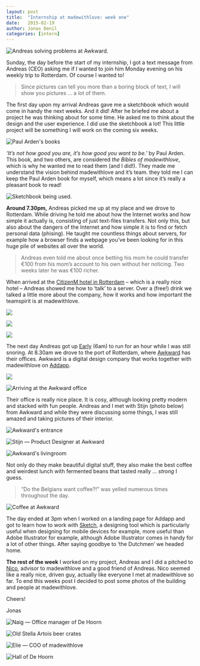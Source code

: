 ```yaml
---
layout: post
title:  "Internship at madewithlove: week one"
date:   2015-02-19
author: Jonas Denil
categories: [intern]
---
```

![Andreas solving problems at Awkward.](http://www.snerkone.be/wp-content/uploads/2015/02/working@awkward.jpg)

Sunday, the day before the start of my internship, I got a text message from Andreas (CEO) asking me if I wanted to join him Monday evening on his weekly trip to Rotterdam. Of course I wanted to!

>Since pictures can tell you more than a boring block of text, I will show you pictures … a lot of them.

The first day upon my arrival Andreas gave me a sketchbook which would come in handy the next weeks. And it did!
After he briefed me about a project he was thinking about for some time. He asked me to think about the design and the user experience. I did use the sketchbook a lot! This little project will be something I will work on the coming six weeks.

![Paul Arden's books](http://www.snerkone.be/wp-content/uploads/2015/02/2-2.jpg)

*‘It’s not how good you are, it’s how good you want to be.’* by Paul Arden. This book, and two others, are considered _the Bibles of madewithlove_, which is why he wanted me to read them (and I did!). They made me understand the vision behind madewithlove and it’s team. they told me I can keep the Paul Arden book for myself, which means a lot since it’s really a pleasant book to read!

![Sketchbook being used.](http://www.snerkone.be/wp-content/uploads/2015/02/moleskine.jpg)

**Around 7.30pm,** Andreas picked me up at my place and we drove to Rotterdam. While driving he told me about how the Internet works and how simple it actually is, consisting of just text-files transfers. Not only this, but also about the dangers of the Internet and how simple it is to find or fetch personal data (phising). He taught me countless things about servers, for example how a browser finds a webpage you’ve been looking for in this huge pile of websites all over the world.
>Andreas even told me about once betting his mom he could transfer €100 from his mom’s account to his own without her noticing.
>Two weeks later he was €100 richer.

When arrived at the [CitizenM hotel in Rotterdam](http://www.citizenm.com/destinations/rotterdam/rotterdam-hotel) – which is a really nice hotel – Andreas showed me how to ‘talk’ to a server. Over a (free!) drink we talked a little more about the company, how it works and how important the teamspirit is at madewithlove.

![](http://www.snerkone.be/wp-content/uploads/2015/02/livingroom@citizenM.jpg)

![](http://www.snerkone.be/wp-content/uploads/2015/02/@citizenM.jpg)

![](http://www.snerkone.be/wp-content/uploads/2015/02/cocktail.jpg)

The next day Andreas got up [Early](http://early.company) (6am) to run for an hour while I was still snoring. At 8.30am we drove to the port of Rotterdam, where [Awkward](http://madeawkward.com) has their offices. Awkward is a digital design company that works together with madewithlove on [Addapp](https://addapp.io).

![](http://www.snerkone.be/wp-content/uploads/2015/02/departure.jpg)

![Arriving at the Awkward office](http://www.snerkone.be/wp-content/uploads/2015/02/awkward.jpg)

Their office is really nice place. It is cosy, although looking pretty modern and stacked with fun people. Andreas and I met with Stijn (photo below) from Awkward and while they were discussing some things, I was still amazed and taking pictures of their interior.

![Awkward's entrance](http://www.snerkone.be/wp-content/uploads/2015/02/awkward-entrance.jpg)

![Stijn — Product Designer at Awkward](http://www.snerkone.be/wp-content/uploads/2015/02/stijn-from-awkward.jpg)

![Awkward's livingroom](http://www.snerkone.be/wp-content/uploads/2015/02/livingroom@awkward.jpg)

Not only do they make beautiful digital stuff, they also make the best coffee and weirdest lunch with fermented beans that tasted really … *strong* I guess.

>“Do the Belgians want coffee?!” was yelled numerous times throughout the day.

![Coffee at Awkward](http://www.snerkone.be/wp-content/uploads/2015/02/cofee@awkward.jpg)

The day ended at 3pm when I worked on a landing page for Addapp and got to learn how to work with [Sketch](http://bohemiancoding.com/sketch/), a designing tool which is particularly useful when designing for mobile devices for example, more useful than Adobe Illustrator for example, although Adobe Illustrator comes in handy for a lot of other things. After saying goodbye to ‘the Dutchmen’ we headed home.

**The rest of the week** I worked on my project, Andreas and I did a pitched to [Nico](https://twitter.com/SlimBeleggen), advisor to madewithlove and a good friend of Andreas. Nico seemed like a really nice, driven guy, actually like everyone I met at madewithlove so far.
To end this weeks post I decided to post some photos of the building and people at madewithlove.

Cheers!

Jonas

![Naig — Office manager of De Hoorn](http://www.snerkone.be/wp-content/uploads/2015/02/hall.jpg)

![Old Stella Artois beer crates](http://www.snerkone.be/wp-content/uploads/2015/02/beer.jpg)

![Elie — COO of madewithlove](http://www.snerkone.be/wp-content/uploads/2015/02/elie.jpg)

![Hall of De Hoorn](http://www.snerkone.be/wp-content/uploads/2015/02/hoorn.jpg)
